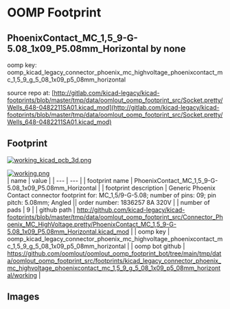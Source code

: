 # OOMP Footprint  
## PhoenixContact_MC_1,5_9-G-5.08_1x09_P5.08mm_Horizontal  by none  
  
oomp key: oomp_kicad_legacy_connector_phoenix_mc_highvoltage_phoenixcontact_mc_1,5_9_g_5_08_1x09_p5_08mm_horizontal  
  
source repo at: [http://gitlab.com/kicad-legacy/kicad-footprints/blob/master/tmp/data/oomlout_oomp_footprint_src/Socket.pretty/Wells_648-0482211SA01.kicad_mod](http://gitlab.com/kicad-legacy/kicad-footprints/blob/master/tmp/data/oomlout_oomp_footprint_src/Socket.pretty/Wells_648-0482211SA01.kicad_mod)  
## Footprint  
  
[![working_kicad_pcb_3d.png](working_kicad_pcb_3d_600.png)](working_kicad_pcb_3d.png)  
  
[![working.png](working_600.png)](working.png)  
| name | value | 
| --- | --- | 
| footprint name | PhoenixContact_MC_1,5_9-G-5.08_1x09_P5.08mm_Horizontal | 
| footprint description | Generic Phoenix Contact connector footprint for: MC_1,5/9-G-5.08; number of pins: 09; pin pitch: 5.08mm; Angled || order number: 1836257 8A 320V | 
| number of pads | 9 | 
| github path | http://github.com/kicad-legacy/kicad-footprints/blob/master/tmp/data/oomlout_oomp_footprint_src/Connector_Phoenix_MC_HighVoltage.pretty/PhoenixContact_MC_1,5_9-G-5.08_1x09_P5.08mm_Horizontal.kicad_mod | 
| oomp key | oomp_kicad_legacy_connector_phoenix_mc_highvoltage_phoenixcontact_mc_1,5_9_g_5_08_1x09_p5_08mm_horizontal | 
| oomp bot github | https://github.com/oomlout/oomlout_oomp_footprint_bot/tree/main/tmp/data/oomlout_oomp_footprint_src/footprints/kicad_legacy_connector_phoenix_mc_highvoltage_phoenixcontact_mc_1,5_9_g_5_08_1x09_p5_08mm_horizontal/working | 
## Images  
